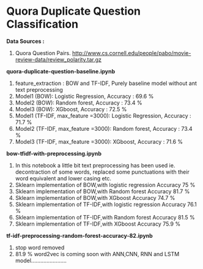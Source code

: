 # Quora Duplicate Question Classification

**Data Sources :** 

1. Quora Question Pairs. [http://www.cs.cornell.edu/people/pabo/movie-review-data/review_polarity.tar.gz
](https://www.kaggle.com/competitions/quora-question-pairs/data)

**quora-duplicate-question-baseline.ipynb** 
1. feature_extraction : BOW and TF-IDF, Purely baseline model without ant text preprocessing
2. Model1 (BOW): Logistic Regression, Accuracy : 69.6 % 
3. Model2 (BOW): Random forest, Accuracy : 73.4 %  
4. Model3 (BOW): XGboost, Accuracy : 72.5 %  
5. Model1 (TF-IDF, max_feature =3000): Logistic Regression, Accuracy : 71.7 % 
6. Model2 (TF-IDF, max_feature =3000): Random forest, Accuracy : 73.4 %  
7. Model3 (TF-IDF, max_feature =3000): XGboost, Accuracy : 71.6 % 


**bow-tfidf-with-preprocessing.ipynb** 

1. In this notebook a little bit text preprocessing has been used ie. decontraction of some words, replaced some punctuations with their word equivalent and lower casing etc.
1. Sklearn implementation of BOW,with logistic regression Accuracy 75 %
2. Sklearn implementation of BOW,with Random forest Accuracy 81.7 %
3. Sklearn implementation of BOW,with XGboost Accuracy 74.7 %
4. Sklearn implementation of TF-IDF,with logistic regression Accuracy 76.1 %
5. Sklearn implementation of TF-IDF,with Random forest Accuracy 81.5 %
6. Sklearn implementation of TF-IDF,with XGboost Accuracy 75.9 %

**tf-idf-preprocessing-random-forest-accuracy-82.ipynb**

1. stop word removed 
2. 81.9 %
word2vec is coming soon with ANN,CNN, RNN and LSTM model.......................
